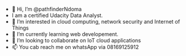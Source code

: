 - 👋 Hi, I’m @pathfinderNdoma
- I am a certified Udacity Data Analyst. 
- 👀 I’m interested in cloud computing, network security and Internet of Things
- 🌱 I’m currently learning web developement. 
- 💞️ I’m looking to collaborate on IoT cloud applications
- 📫 You cab reach me on whatsApp via 08169125912

<!---
pathfinderNdoma/pathfinderNdoma is a ✨ special ✨ repository because its `README.md` (this file) appears on your GitHub profile.
You can click the Preview link to take a look at your changes.
--->
